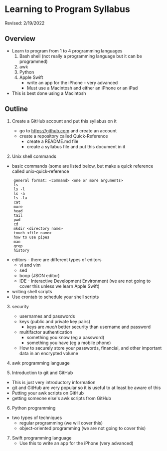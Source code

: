# Learning to Program Syllabus
Revised: 2/19/2022

## Overview
* Learn to program from 1 to 4 programming languages
  1) Bash shell (not really a programming language but it can be programmed)
  2) awk
  3) Python
  4) Apple Swift 
      * write an app for the iPhone - very advanced
      * Must use a Macintosh and either an iPhone or an iPad
* This is best done using a Macintosh

## Outline
1. Create a GitHub account and put this syllabus on it
   * go to https://github.com and create an account
   * create a repository called Quick-Reference
     * create a README.md file
     * create a syllabus file and put this document in it

2. Unix shell commands
  * basic commands (some are listed below, but make a quick reference called unix-quick-reference
 ```
     general format: <command> <one or more arguments>
     ls
     ls -l
     ls -a
     ls -la
     cat
     more
     head
     tail
     pwd
     cd
     mkdir <directory name>
     touch <file name>
     how to use pipes
     man
     grep
     history
 ```
  * editors - there are different types of editors
     * vi and vim
     * sed
     * boop (JSON editor)
     * IDE - Interactive Development Environment (we are not going to cover this unless we learn Apple Swift)
  * writing shell scripts 
  * Use crontab to schedule your shell scripts

3) security
   * usernames and passwords
   * keys (public and private key pairs)
      - keys are *much* better security than username and password
   * multifactor authentication
      - something you know (eg a password)
      - something you have (eg a mobile phone)
   * How to securely store your passwords, financial, and other important data in an encrypted volume

4) awk programming language

5) Introduction to git and GitHub
  * This is just very introductory information
  * git and GitHub are very popular so it is useful to at least be aware of this
  * Putting your awk scripts on GitHub
  * getting someone else's awk scripts from GitHub

6) Python programming
  * two types of techniques
    * regular programming (we will cover this)
    * object-oriented programming (we are not going to cover this)

7) Swift programming language
   * Use this to write an app for the iPhone (very advanced)

